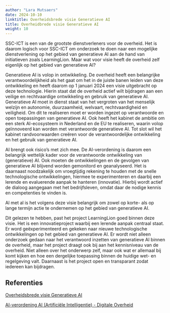 ```yaml
---
author: "Lara Mutsaers"
date: 2024-10-10
linktitle: Overheidsbrede visie Generatieve AI
title: Overheidbrede visie Generatieve AI
weight: 10
---
```


SSC-ICT is een van de grootste dienstverleners voor de overheid. Het is daarom logisch voor SSC-ICT om onderzoek te doen naar een mogelijke dienstverlening op het gebied van generatieve AI aan de hand van initiatieven zoals LearningLion. Maar wat voor visie heeft de overheid zelf eigenlijk op het gebied van generatieve AI?

Generatieve AI is volop in ontwikkeling. De overheid heeft een belangrijke verantwoordelijkheid als het gaat om het in de juiste banen leiden van deze ontwikkeling en heeft daarom op 1 januari 2024 een visie uitgebracht op deze technologie. Hierin staat dat de overheid actief wilt bijdragen aan een veilige en rechtvaardige ontwikkeling en gebruik van generatieve AI. Generatieve AI moet in dienst staat van het vergroten van het menselijk welzijn en autonomie, duurzaamheid, welvaart, rechtvaardigheid en veiligheid. Om dit te realiseren moet er worden ingezet op verantwoorde en open toepassingen van generatieve AI. Ook heeft het kabinet de ambitie om een sterk AI-ecosysteem in Nederland en de EU te realiseren, waarin volop geïnnoveerd kan worden met verantwoorde generatieve AI. Tot slot wil het kabinet randvoorwaarden creëren voor de verantwoordelijke ontwikkeling en het gebruik van generatieve AI.

AI brengt ook risico’s met zich mee. De AI-verordening is daarom een belangrijk wettelijk kader voor de verantwoorde ontwikkeling van (generatieve) AI. Ook moeten de ontwikkelingen en de gevolgen van generatieve AI blijvend worden gemonitord en geanalyseerd. Het is daarnaast noodzakelijk om vroegtijdig rekening te houden met de snelle technologische ontwikkelingen, hiermee te experimenteren en daarbij een lerende en evaluerende aanpak te hanteren (innovatie). Hierbij wordt actief de dialoog aangegaan met het bedrijfsleven, omdat daar de nodige kennis en competenties te vinden is.

Al met al is het volgens deze visie belangrijk om zowel op korte- als op lange termijn actie te ondernemen op het gebied van generatieve AI. 

Dit gelezen te hebben, past het project LearningLion goed binnen deze visie. Het is een innovatieproject waarbij een lerende aanpak centraal staat. Er word geëxperimenteerd en gekeken naar nieuwe technologische ontwikkelingen op het gebied van generatieve AI. Er wordt niet alleen onderzoek gedaan naar het verantwoord inzetten van generatieve AI binnen de overheid, maar het project draagt ook bij aan het kennisniveau van de overheid. Niet alleen over het onderwerp zelf, maar ook wat er allemaal bij komt kijken en hoe een dergelijke toepassing binnen de huidige wet- en regelgeving valt. Daarnaast is het project open en transparant zodat iedereen kan bijdragen.

## Referenties 
[Overheidsbrede visie Generatieve AI](https://open.overheid.nl/documenten/9aa7b64a-be51-4e6a-ad34-26050b8a67ef/file)

[AI-verordening AI (Artificiële Intelligentie) - Digitale Overheid](https://www.digitaleoverheid.nl/overzicht-van-alle-onderwerpen/nieuwe-technologieen-data-en-ethiek/artificiele-intelligentie-ai/ai-verordening/)
